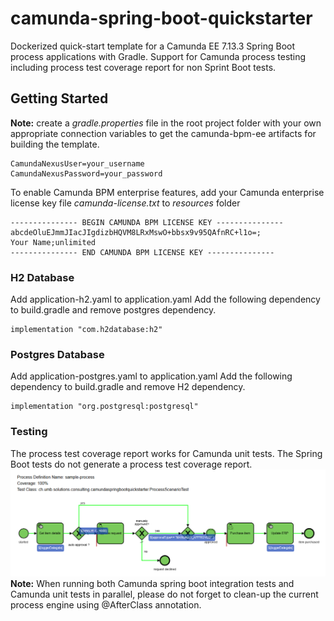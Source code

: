 # camunda-spring-boot-quickstarter
Dockerized quick-start template for a Camunda EE 7.13.3 Spring Boot process applications with Gradle.
Support for Camunda process testing including process test coverage report for non Sprint Boot tests.

## Getting Started
**Note:** create a *gradle.properties* file in the root project folder with your own appropriate connection variables 
to get the camunda-bpm-ee artifacts for building the template.
```
CamundaNexusUser=your_username
CamundaNexusPassword=your_password
```
To enable Camunda BPM enterprise features, add your Camunda enterprise license key file
 *camunda-license.txt* to *resources* folder

```
--------------- BEGIN CAMUNDA BPM LICENSE KEY ---------------
abcdeOluEJmmJIacJIgdizbHQVM8LRxMswO+bbsx9v95QAfnRC+l1o=;
Your Name;unlimited
--------------- END CAMUNDA BPM LICENSE KEY ---------------
```

### H2 Database  
Add application-h2.yaml to application.yaml
Add the following dependency to build.gradle and remove postgres dependency.
```
implementation "com.h2database:h2"
```

### Postgres Database  
Add application-postgres.yaml to application.yaml
Add the following dependency to build.gradle and remove H2 dependency.
```
implementation "org.postgresql:postgresql"
```
### Testing 
The process test coverage report works for Camunda unit tests. The Spring Boot 
tests  do not generate a process test coverage report.
![Process Test Coverage](process_test_coverage_report.png)
**Note:**
When running both Camunda spring boot integration tests and Camunda unit tests in parallel,
please do not forget to clean-up the current process engine using @AfterClass annotation.
